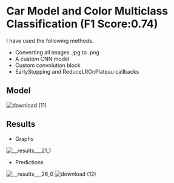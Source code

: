 # Car Model and Color Multiclass Classification (F1 Score:0.74)

I have used the following methods.

* Converting all images .jpg to .png
* A custom CNN model 
* Custom convolution block
* EarlyStopping and ReduceLROnPlateau callbacks

##  Model 

![download (11)](https://github.com/john-fante/car-model-and-color-classification/assets/50263592/817b987b-5d71-493b-b784-9ed9a04aa47f)

## Results

- Graphs
  
![__results___21_1](https://github.com/john-fante/car-model-and-color-classification/assets/50263592/b665915f-f43f-4a45-b0db-aab4e059c000)

- Predictions
  
![__results___26_0](https://github.com/john-fante/car-model-and-color-classification/assets/50263592/9fc61843-59f1-4f05-86a6-c302d71ff30b)
![download (12)](https://github.com/john-fante/car-model-and-color-classification/assets/50263592/771761ff-013d-4191-82c6-800e01b9d44c)
